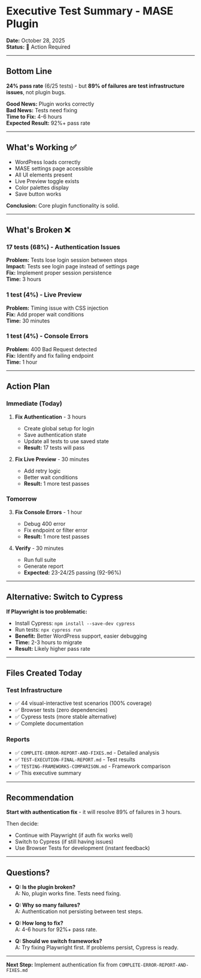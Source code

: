# Executive Test Summary - MASE Plugin

**Date:** October 28, 2025  
**Status:** 🔴 Action Required

---

## Bottom Line

**24% pass rate** (6/25 tests) - but **89% of failures are test infrastructure issues**, not plugin bugs.

**Good News:** Plugin works correctly  
**Bad News:** Tests need fixing  
**Time to Fix:** 4-6 hours  
**Expected Result:** 92%+ pass rate

---

## What's Working ✅

- WordPress loads correctly
- MASE settings page accessible
- All UI elements present
- Live Preview toggle exists
- Color palettes display
- Save button works

**Conclusion:** Core plugin functionality is solid.

---

## What's Broken ❌

### 17 tests (68%) - Authentication Issues

**Problem:** Tests lose login session between steps  
**Impact:** Tests see login page instead of settings page  
**Fix:** Implement proper session persistence  
**Time:** 3 hours

### 1 test (4%) - Live Preview

**Problem:** Timing issue with CSS injection  
**Fix:** Add proper wait conditions  
**Time:** 30 minutes

### 1 test (4%) - Console Errors

**Problem:** 400 Bad Request detected  
**Fix:** Identify and fix failing endpoint  
**Time:** 1 hour

---

## Action Plan

### Immediate (Today)

1. **Fix Authentication** - 3 hours
   - Create global setup for login
   - Save authentication state
   - Update all tests to use saved state
   - **Result:** 17 tests will pass

2. **Fix Live Preview** - 30 minutes
   - Add retry logic
   - Better wait conditions
   - **Result:** 1 more test passes

### Tomorrow

3. **Fix Console Errors** - 1 hour
   - Debug 400 error
   - Fix endpoint or filter error
   - **Result:** 1 more test passes

4. **Verify** - 30 minutes
   - Run full suite
   - Generate report
   - **Expected:** 23-24/25 passing (92-96%)

---

## Alternative: Switch to Cypress

**If Playwright is too problematic:**

- Install Cypress: `npm install --save-dev cypress`
- Run tests: `npx cypress run`
- **Benefit:** Better WordPress support, easier debugging
- **Time:** 2-3 hours to migrate
- **Result:** Likely higher pass rate

---

## Files Created Today

### Test Infrastructure
- ✅ 44 visual-interactive test scenarios (100% coverage)
- ✅ Browser tests (zero dependencies)
- ✅ Cypress tests (more stable alternative)
- ✅ Complete documentation

### Reports
- ✅ `COMPLETE-ERROR-REPORT-AND-FIXES.md` - Detailed analysis
- ✅ `TEST-EXECUTION-FINAL-REPORT.md` - Test results
- ✅ `TESTING-FRAMEWORKS-COMPARISON.md` - Framework comparison
- ✅ This executive summary

---

## Recommendation

**Start with authentication fix** - it will resolve 89% of failures in 3 hours.

Then decide:
- Continue with Playwright (if auth fix works well)
- Switch to Cypress (if still having issues)
- Use Browser Tests for development (instant feedback)

---

## Questions?

- **Q: Is the plugin broken?**  
  A: No, plugin works fine. Tests need fixing.

- **Q: Why so many failures?**  
  A: Authentication not persisting between test steps.

- **Q: How long to fix?**  
  A: 4-6 hours for 92%+ pass rate.

- **Q: Should we switch frameworks?**  
  A: Try fixing Playwright first. If problems persist, Cypress is ready.

---

**Next Step:** Implement authentication fix from `COMPLETE-ERROR-REPORT-AND-FIXES.md`
